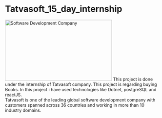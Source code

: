 
# Tatvasoft_15_day_internship

<img src="https://www.tatvasoft.com/public/images/site-logo.svg" alt="Software Development Company" style="height:200px; width: 350px">
This project is done under the internship of Tatvasoft company. This project is regarding buying Books. In this project i have used technologies like Dotnet, postgreSQL and reactJS. 
<br>Tatvasoft is one of the leading global software development company with customers spanned across 36 countries and working in more than 10 industry domains.
